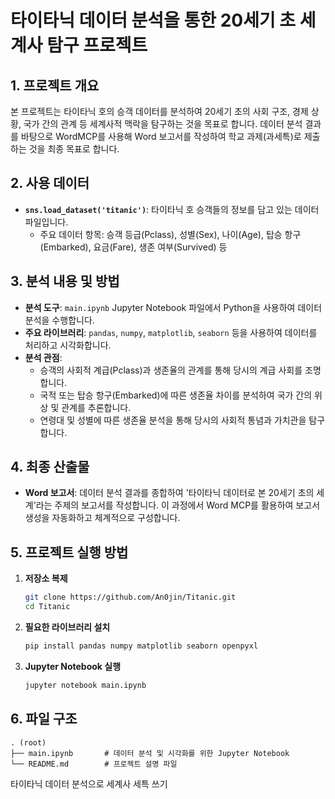 # 타이타닉 데이터 분석을 통한 20세기 초 세계사 탐구 프로젝트

## 1. 프로젝트 개요

본 프로젝트는 타이타닉 호의 승객 데이터를 분석하여 20세기 초의 사회 구조, 경제 상황, 국가 간의 관계 등 세계사적 맥락을 탐구하는 것을 목표로 합니다. 데이터 분석 결과를 바탕으로 WordMCP를 사용해 Word 보고서를 작성하여 학교 과제(과세특)로 제출하는 것을 최종 목표로 합니다.

## 2. 사용 데이터

- **`sns.load_dataset('titanic')`**: 타이타닉 호 승객들의 정보를 담고 있는 데이터 파일입니다.
  - 주요 데이터 항목: 승객 등급(Pclass), 성별(Sex), 나이(Age), 탑승 항구(Embarked), 요금(Fare), 생존 여부(Survived) 등

## 3. 분석 내용 및 방법

- **분석 도구**: `main.ipynb` Jupyter Notebook 파일에서 Python을 사용하여 데이터 분석을 수행합니다.
- **주요 라이브러리**: `pandas`, `numpy`, `matplotlib`, `seaborn` 등을 사용하여 데이터를 처리하고 시각화합니다.
- **분석 관점**:
  - 승객의 사회적 계급(Pclass)과 생존율의 관계를 통해 당시의 계급 사회를 조명합니다.
  - 국적 또는 탑승 항구(Embarked)에 따른 생존율 차이를 분석하여 국가 간의 위상 및 관계를 추론합니다.
  - 연령대 및 성별에 따른 생존율 분석을 통해 당시의 사회적 통념과 가치관을 탐구합니다.

## 4. 최종 산출물

- **Word 보고서**: 데이터 분석 결과를 종합하여 '타이타닉 데이터로 본 20세기 초의 세계'라는 주제의 보고서를 작성합니다. 이 과정에서 Word MCP를 활용하여 보고서 생성을 자동화하고 체계적으로 구성합니다.

## 5. 프로젝트 실행 방법

1.  **저장소 복제**
    ```bash
    git clone https://github.com/An0jin/Titanic.git
    cd Titanic
    ```

2.  **필요한 라이브러리 설치**
    ```bash
    pip install pandas numpy matplotlib seaborn openpyxl
    ```

3.  **Jupyter Notebook 실행**
    ```bash
    jupyter notebook main.ipynb
    ```

## 6. 파일 구조

```
. (root)
├── main.ipynb       # 데이터 분석 및 시각화를 위한 Jupyter Notebook
└── README.md        # 프로젝트 설명 파일
```
타이타닉 데이터 분석으로 세계사 세특 쓰기
